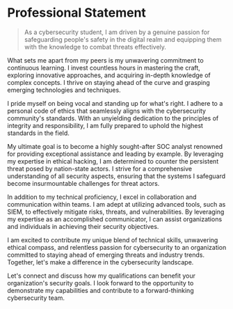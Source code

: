 # Professional Statement

> As a cybersecurity student, I am driven by a genuine passion for safeguarding people's safety in the digital realm and equipping them with the knowledge to combat threats effectively.

What sets me apart from my peers is my unwavering commitment to continuous learning. I invest countless hours in mastering the craft, exploring innovative approaches, and acquiring in-depth knowledge of complex concepts. I thrive on staying ahead of the curve and grasping emerging technologies and techniques.

I pride myself on being vocal and standing up for what's right. I adhere to a personal code of ethics that seamlessly aligns with the cybersecurity community's standards. With an unyielding dedication to the principles of integrity and responsibility, I am fully prepared to uphold the highest standards in the field.

My ultimate goal is to become a highly sought-after SOC analyst renowned for providing exceptional assistance and leading by example. By leveraging my expertise in ethical hacking, I am determined to counter the persistent threat posed by nation-state actors. I strive for a comprehensive understanding of all security aspects, ensuring that the systems I safeguard become insurmountable challenges for threat actors.

In addition to my technical proficiency, I excel in collaboration and communication within teams. I am adept at utilizing advanced tools, such as SIEM, to effectively mitigate risks, threats, and vulnerabilities. By leveraging my expertise as an accomplished communicator, I can assist organizations and individuals in achieving their security objectives.

I am excited to contribute my unique blend of technical skills, unwavering ethical compass, and relentless passion for cybersecurity to an organization committed to staying ahead of emerging threats and industry trends. Together, let's make a difference in the cybersecurity landscape.

Let's connect and discuss how my qualifications can benefit your organization's security goals. I look forward to the opportunity to demonstrate my capabilities and contribute to a forward-thinking cybersecurity team. 